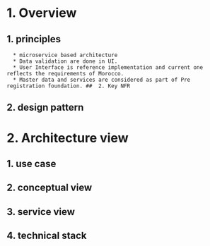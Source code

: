  # 1.  Overview
 ##  1. principles
      * microservice based architecture
      * Data validation are done in UI.
      * User Interface is reference implementation and current one reflects the requirements of Morocco.
      * Master data and services are considered as part of Pre registration foundation. ##  2. Key NFR
     
 
## 2. design pattern 
# 2. Architecture view
## 1. use case
## 2. conceptual view
## 3. service view
## 4. technical stack


